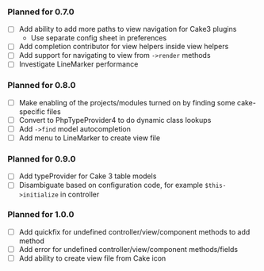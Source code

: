 ### Planned for 0.7.0

- [ ] Add ability to add more paths to view navigation for Cake3 plugins
    - Use separate config sheet in preferences
- [ ] Add completion contributor for view helpers inside view helpers
- [ ] Add support for navigating to view from `->render` methods
- [ ] Investigate LineMarker performance

### Planned for 0.8.0

- [ ] Make enabling of the projects/modules turned on by finding some cake-specific files
- [ ] Convert to PhpTypeProvider4 to do dynamic class lookups
- [ ] Add `->find` model autocompletion
- [ ] Add menu to LineMarker to create view file

### Planned for 0.9.0

- [ ] Add typeProvider for Cake 3 table models 
- [ ] Disambiguate based on configuration code, for example `$this->initialize`
      in controller

### Planned for 1.0.0

- [ ] Add quickfix for undefined controller/view/component methods to add method
- [ ] Add error for undefined controller/view/component methods/fields
- [ ] Add ability to create view file from Cake icon